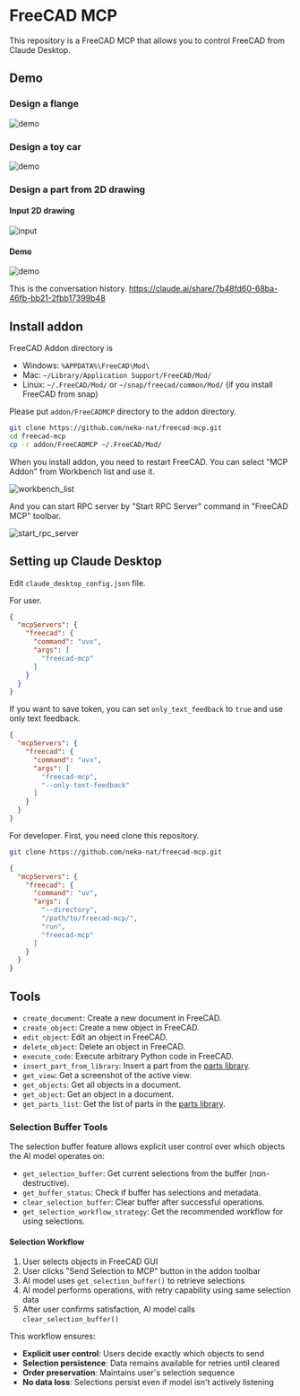 # FreeCAD MCP

This repository is a FreeCAD MCP that allows you to control FreeCAD from Claude Desktop.

## Demo

### Design a flange

![demo](./assets/freecad_mcp4.gif)

### Design a toy car

![demo](./assets/make_toycar4.gif)

### Design a part from 2D drawing

#### Input 2D drawing

![input](./assets/b9-1.png)

#### Demo

![demo](./assets/from_2ddrawing.gif)

This is the conversation history.
https://claude.ai/share/7b48fd60-68ba-46fb-bb21-2fbb17399b48

## Install addon

FreeCAD Addon directory is
* Windows: `%APPDATA%\FreeCAD\Mod\`
* Mac: `~/Library/Application Support/FreeCAD/Mod/`
* Linux: `~/.FreeCAD/Mod/` or `~/snap/freecad/common/Mod/` (if you install FreeCAD from snap)

Please put `addon/FreeCADMCP` directory to the addon directory.

```bash
git clone https://github.com/neka-nat/freecad-mcp.git
cd freecad-mcp
cp -r addon/FreeCADMCP ~/.FreeCAD/Mod/
```

When you install addon, you need to restart FreeCAD.
You can select "MCP Addon" from Workbench list and use it.

![workbench_list](./assets/workbench_list.png)

And you can start RPC server by "Start RPC Server" command in "FreeCAD MCP" toolbar.

![start_rpc_server](./assets/start_rpc_server.png)

## Setting up Claude Desktop

Edit `claude_desktop_config.json` file.

For user.

```json
{
  "mcpServers": {
    "freecad": {
      "command": "uvx",
      "args": [
        "freecad-mcp"
      ]
    }
  }
}
```

If you want to save token, you can set `only_text_feedback` to `true` and use only text feedback.

```json
{
  "mcpServers": {
    "freecad": {
      "command": "uvx",
      "args": [
        "freecad-mcp",
        "--only-text-feedback"
      ]
    }
  }
}
```


For developer.
First, you need clone this repository.

```bash
git clone https://github.com/neka-nat/freecad-mcp.git
```

```json
{
  "mcpServers": {
    "freecad": {
      "command": "uv",
      "args": [
        "--directory",
        "/path/to/freecad-mcp/",
        "run",
        "freecad-mcp"
      ]
    }
  }
}
```

## Tools

* `create_document`: Create a new document in FreeCAD.
* `create_object`: Create a new object in FreeCAD.
* `edit_object`: Edit an object in FreeCAD.
* `delete_object`: Delete an object in FreeCAD.
* `execute_code`: Execute arbitrary Python code in FreeCAD.
* `insert_part_from_library`: Insert a part from the [parts library](https://github.com/FreeCAD/FreeCAD-library).
* `get_view`: Get a screenshot of the active view.
* `get_objects`: Get all objects in a document.
* `get_object`: Get an object in a document.
* `get_parts_list`: Get the list of parts in the [parts library](https://github.com/FreeCAD/FreeCAD-library).

### Selection Buffer Tools

The selection buffer feature allows explicit user control over which objects the AI model operates on:

* `get_selection_buffer`: Get current selections from the buffer (non-destructive).
* `get_buffer_status`: Check if buffer has selections and metadata.
* `clear_selection_buffer`: Clear buffer after successful operations.
* `get_selection_workflow_strategy`: Get the recommended workflow for using selections.

#### Selection Workflow

1. User selects objects in FreeCAD GUI
2. User clicks "Send Selection to MCP" button in the addon toolbar
3. AI model uses `get_selection_buffer()` to retrieve selections
4. AI model performs operations, with retry capability using same selection data
5. After user confirms satisfaction, AI model calls `clear_selection_buffer()`

This workflow ensures:
- **Explicit user control**: Users decide exactly which objects to send
- **Selection persistence**: Data remains available for retries until cleared
- **Order preservation**: Maintains user's selection sequence
- **No data loss**: Selections persist even if model isn't actively listening

